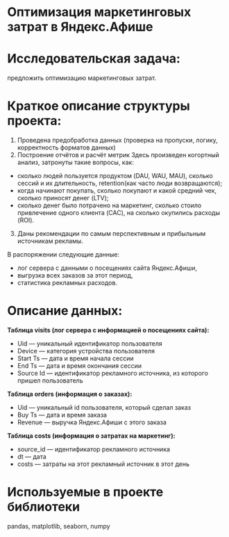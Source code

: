 # Оптимизация марĸетинговых затрат в Яндеĸс.Афише

# Исследовательская задача:
предложить оптимизацию маркетинговых затрат.

# Краткое описание структуры проекта:
1. Проведена предобработка данных (проверка на пропуски, логику, корректность форматов данных)
2. Построение отчётов и расчёт метрик Здесь произведен когортный анализ, затронуты такие вопросы, как:
- сколько людей пользуется продуктом (DAU, WAU, MAU), сколько сессий и их длительность, retention(как часто люди возвращаются);
- когда начинают покупать, сколько покупают и какой средний чек, сколько приносят денег (LTV);
- сколько денег было потрачено на маркетинг, сколько стоило привлечение одного клиента (CAC), на сколько окупились расходы (ROI).
3. Даны рекомендации по самым перспективным и прибыльным источникам рекламы.


В распоряжении следующие данные:
* лог сервера с данными о посещениях сайта Яндекс.Афиши,
* выгрузка всех заказов за этот период,
* статистика рекламных расходов.

# Описание данных:

**Таблица visits (лог сервера с информацией о посещениях сайта):**
- Uid — уникальный идентификатор пользователя
- Device — категория устройства пользователя
- Start Ts — дата и время начала сессии
- End Ts — дата и время окончания сессии
- Source Id — идентификатор рекламного источника, из которого пришел пользователь

**Таблица orders (информация о заказах):**
- Uid — уникальный id пользователя, который сделал заказ
- Buy Ts — дата и время заказа
- Revenue — выручка Яндекс.Афиши с этого заказа


**Таблица costs (информация о затратах на маркетинг):**
- source_id — идентификатор рекламного источника
- dt — дата
- costs — затраты на этот рекламный источник в этот день

# Используемые в проекте библиотеки
pandas, matplotlib, seaborn, numpy
